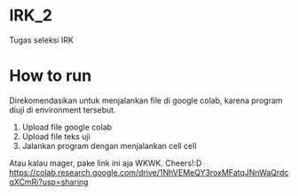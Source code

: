 # IRK_2
Tugas seleksi IRK

# How to run
Direkomendasikan untuk menjalankan file di google colab, karena program diuji di environment tersebut.
1. Upload file google colab
2. Upload file teks uji
3. Jalankan program dengan menjalankan cell cell

Atau kalau mager, pake link ini aja WKWK. Cheers!:D
https://colab.research.google.com/drive/1NhVEMeQY3roxMFatqJNnWaQrdcqXCmRi?usp=sharing
